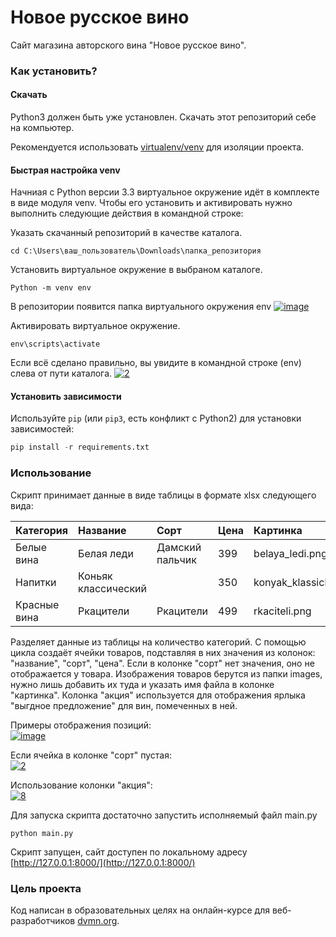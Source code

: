 # Новое русское вино

Сайт магазина авторского вина "Новое русское вино".

### Как установить?

#### Скачать

Python3 должен быть уже установлен. Скачать этот репозиторий себе на компьютер.

Рекомендуется использовать [virtualenv/venv](https://docs.python.org/3/library/venv.html)
для изоляции проекта.

#### Быстрая настройка venv

Начниая с Python версии 3.3 виртуальное окружение идёт в комплекте в виде модуля
venv. Чтобы его установить и активировать нужно выполнить следующие действия в
командной строке:  

Указать скачанный репозиторий в качестве каталога.
```
cd C:\Users\ваш_пользователь\Downloads\папка_репозитория
```
Установить виртуальное окружение в выбраном каталоге.
```
Python -m venv env
```
В репозитории появится папка виртуального окружения env
<a href="https://imgbb.com/"><img src="https://i.ibb.co/Hn4C6PD/image.png" alt="image" border="0"></a>

Активировать виртуальное окружение.
```
env\scripts\activate
```
Если всё сделано правильно, вы увидите в командной строке (env) слева от пути 
каталога.
<a href="https://imgbb.com/"><img src="https://i.ibb.co/MZ72r22/2.png" alt="2" border="0"></a>

#### Установить зависимости

Используйте `pip` (или `pip3`, есть конфликт с Python2) для установки 
зависимостей:

```python
pip install -r requirements.txt
```

### Использование

Скрипт принимает данные в виде таблицы в формате xlsx следующего вида:

| **Категория**| **Название**      | **Сорт**      | **Цена**| **Картинка**           | **Акция**          |
|:-------------|:------------------|:--------------|:--------|:-----------------------|:-------------------|
|Белые вина    |Белая леди         |Дамский пальчик|399      |belaya_ledi.png         |Выгодное предложение|
|Напитки       |Коньяк классический|               |350      |konyak_klassicheskyi.png|                    |
|Красные вина  |Ркацители          |Ркацители      |499      |rkaciteli.png           |                    |

Разделяет данные из таблицы на количество категорий. С помощью цикла создаёт
ячейки товаров, подставляя в них значения из колонок: "название", "сорт", "цена".
Если в колонке "сорт" нет значения, оно не отображается у товара. Изображения
товаров берутся из папки images, нужно лишь добавить их туда и указать имя файла 
в колонке "картинка". Колонка "акция" используется для отображения ярлыка "выгдное 
предложение" для вин, помеченных в ней.

Примеры отображения позиций:  
<a href="https://imgbb.com/"><img src="https://i.ibb.co/L9kKxzd/image.png" alt="image" border="0"></a><br />

Если ячейка в колонке "сорт" пустая:  
<a href="https://imgbb.com/"><img src="https://i.ibb.co/P69nSch/2.png" alt="2" border="0"></a>

Использование колонки "акция":  
<a href="https://imgbb.com/"><img src="https://i.ibb.co/kJBVmCQ/8.png" alt="8" border="0"></a>

Для запуска скрипта достаточно запустить исполняемый файл main.py
```
python main.py
```
Скрипт запущен, сайт доступен по локальному адресу [http://127.0.0.1:8000/](http://127.0.0.1:8000/)

### Цель проекта

Код написан в образовательных целях на онлайн-курсе для веб-разработчиков 
[dvmn.org](https://dvmn.org).